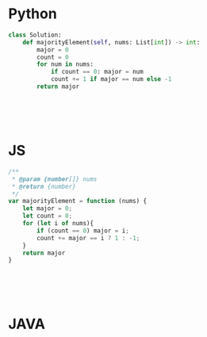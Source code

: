 # Python

```py
class Solution:
    def majorityElement(self, nums: List[int]) -> int:
        major = 0
        count = 0
        for num in nums:
            if count == 0: major = num
            count += 1 if major == num else -1
        return major
```

<br />
<br />
<br />

# JS
```js
/**
 * @param {number[]} nums
 * @return {number}
 */
var majorityElement = function (nums) {
    let major = 0;
    let count = 0;
    for (let i of nums){
        if (count == 0) major = i;
        count += major == i ? 1 : -1;
    }
    return major
}
```

<br />
<br />
<br />

# JAVA
```java

```